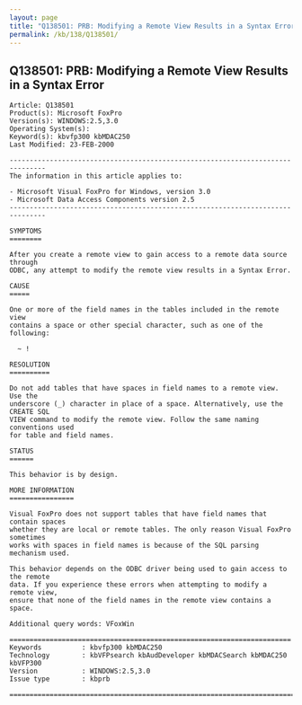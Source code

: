 ```yaml
---
layout: page
title: "Q138501: PRB: Modifying a Remote View Results in a Syntax Error"
permalink: /kb/138/Q138501/
---
```


## Q138501: PRB: Modifying a Remote View Results in a Syntax Error

	Article: Q138501
	Product(s): Microsoft FoxPro
	Version(s): WINDOWS:2.5,3.0
	Operating System(s): 
	Keyword(s): kbvfp300 kbMDAC250
	Last Modified: 23-FEB-2000
	
	-------------------------------------------------------------------------------
	The information in this article applies to:
	
	- Microsoft Visual FoxPro for Windows, version 3.0 
	- Microsoft Data Access Components version 2.5 
	-------------------------------------------------------------------------------
	
	SYMPTOMS
	========
	
	After you create a remote view to gain access to a remote data source through
	ODBC, any attempt to modify the remote view results in a Syntax Error.
	
	CAUSE
	=====
	
	One or more of the field names in the tables included in the remote view
	contains a space or other special character, such as one of the following:
	
	  ~ !
	
	RESOLUTION
	==========
	
	Do not add tables that have spaces in field names to a remote view. Use the
	underscore (_) character in place of a space. Alternatively, use the CREATE SQL
	VIEW command to modify the remote view. Follow the same naming conventions used
	for table and field names.
	
	STATUS
	======
	
	This behavior is by design.
	
	MORE INFORMATION
	================
	
	Visual FoxPro does not support tables that have field names that contain spaces
	whether they are local or remote tables. The only reason Visual FoxPro sometimes
	works with spaces in field names is because of the SQL parsing mechanism used.
	
	This behavior depends on the ODBC driver being used to gain access to the remote
	data. If you experience these errors when attempting to modify a remote view,
	ensure that none of the field names in the remote view contains a space.
	
	Additional query words: VFoxWin
	
	======================================================================
	Keywords          : kbvfp300 kbMDAC250 
	Technology        : kbVFPsearch kbAudDeveloper kbMDACSearch kbMDAC250 kbVFP300
	Version           : WINDOWS:2.5,3.0
	Issue type        : kbprb
	
	=============================================================================
	
